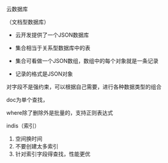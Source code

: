 云数据库

（文档型数据库）

- 云开发提供了一个JSON数据库

- 集合相当于关系型数据库中的表

- 集合可看做一个JSON数组，数组中的每个对象就是一条记录

- 记录的格式是JSON对象

  

对字段不是强约束，可以根据自己需要，进行各种数据类型的组合

doc为单个查找，

where除了删除外是批量的，支持正则表达式



indis（索引）

1. 空间换时间
2. 不要创建太多索引
3. 针对索引字段得查找，性能更优

